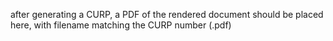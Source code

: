 after generating a CURP, a PDF of the rendered document should be placed here, with filename matching the CURP number (.pdf)
